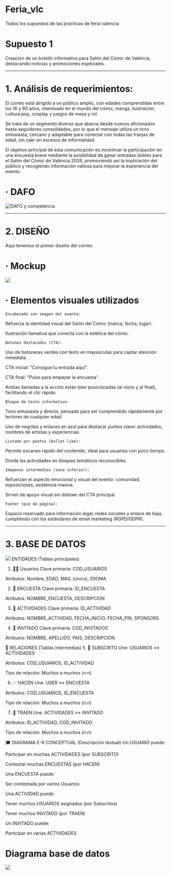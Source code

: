 # Feria_vlc
Todos los supuestos de las practicas de feria valencia

# Supuesto 1
Creación de un boletín informativo para Salón del Cómic de València, destacando noticias y promociones especiales.

---

# 1. Análisis de requerimientos: 
El correo está dirigido a un público amplio, con edades comprendidas entre los 16 y 60 años, interesado en el mundo del cómic, manga, ilustración, cultura pop, cosplay y juegos de mesa y rol.

Se trata de un segmento diverso que abarca desde nuevos aficionados hasta seguidores consolidados, por lo que el mensaje utiliza un tono entusiasta, cercano y adaptable para conectar con todas las franjas de edad, sin caer en excesos de informalidad.

El objetivo principal de esta comunicación es incentivar la participación en una encuesta breve mediante la posibilidad de ganar entradas dobles para el Salón del Cómic de València 2026, promoviendo así la implicación del público y recogiendo información valiosa para mejorar la experiencia del evento.

# · DAFO
![DAFO y competencia](./Imagenes/dafo.png)

---
# 2. DISEÑO 

Aqui tenemos el primer diseño del correo.

# · Mockup
![](./Imagenes/mockup.png)

# · Elementos visuales utilizados

    Encabezado con imagen del evento:

Refuerza la identidad visual del Salón del Cómic (marca, fecha, lugar).

Ilustración llamativa que conecta con la estética del cómic.

    Botones destacados (CTA):

Uso de botoneras verdes con texto en mayúsculas para captar atención inmediata.

CTA inicial: "Consigue tu entrada aquí".

CTA final: "Pulse para empezar la encuesta".

Ambas llamadas a la acción están bien posicionadas (al inicio y al final), facilitando el clic rápido.

    Bloque de texto informativo:

Tono entusiasta y directo, pensado para ser comprendido rápidamente por lectores de cualquier edad.

Uso de negritas y enlaces en azul para destacar puntos clave: actividades, nombres de artistas y experiencias.

    Listado por puntos (bullet-like):

Permite escaneo rápido del contenido, ideal para usuarios con poco tiempo.

Divide las actividades en bloques temáticos reconocibles.

    Imágenes intermedias (zona inferior):

Refuerzan el aspecto emocional y visual del evento: comunidad, exposiciones, asistencia masiva.

Sirven de apoyo visual sin distraer del CTA principal.

    Footer (pie de página):

Espacio reservado para información legal, redes sociales y enlace de baja, cumpliendo con los estándares de email marketing (RGPD/GDPR).

---
# 3. BASE DE DATOS

![](./Imagenes/E-R%20_SUPUESTO1.png)
ENTIDADES (Tablas principales)
1. 🧍‍♂️ Usuarios
Clave primaria: COD_USUARIOS

Atributos: Nombre, EDAD, MAIL (único), IDIOMA

2. 📝 ENCUESTA
Clave primaria: ID_ENCUESTA

Atributos: NOMBRE_ENCUESTA, DESCRIPCION

3. 🎯 ACTIVIDADES
Clave primaria: ID_ACTIVIDAD

Atributos: NOMBRE_ACTIVIDAD, FECHA_INICIO, FECHA_FIN, SPONSORS

4. 👤 INVITADO
Clave primaria: COD_INVITADOS

Atributos: NOMBRE, APELLIDO, PAIS, DESCRIPCION

🔁 RELACIONES (Tablas intermedias)
5. 👔 SUBSCRITO
Une: USUARIOS ↔ ACTIVIDADES

Atributos: COD_USUARIOS, ID_ACTIVIDAD

Tipo de relación: Muchos a muchos (n:n)

6. ✅ HACEN
Une: USER ↔ ENCUESTA

Atributos: COD_USUARIOS, ID_ENCUESTA

Tipo de relación: Muchos a muchos (n:n)

7. 🎤 TRAEN
Une: ACTIVIDADES ↔ INVITADO

Atributos: ID_ACTIVIDAD, COD_INVITADO

Tipo de relación: Muchos a muchos (n:n)

🎓 DIAGRAMA E-R CONCEPTUAL (Descripción textual)
Un USUARIO puede:

Participar en muchas ACTIVIDADES (por SUBSCRITO)

Contestar muchas ENCUESTAS (por HACEN)

Una ENCUESTA puede:

Ser contestada por varios Usuarios

Una ACTIVIDAD puede:

Tener muchos USUARIOS asignados (por Subscritos)

Tener muchos INVITADO (por TRAEN)

Un INVITADO puede:

Participar en varias ACTIVIDADES

# Diagrama base de datos
![](./Imagenes/Diagrama.png)

